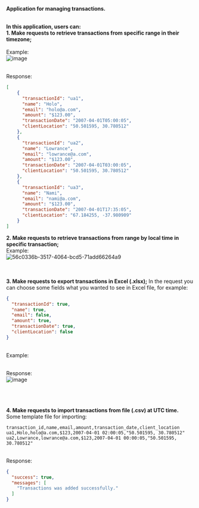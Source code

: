 **Application for managing transactions.**<br><br>

**In this application, users can:**<br>
**1. Make requests to retrieve transactions from specific range in their timezone;**<br>
<br>Example:<br>
![image](https://github.com/TheSemurai/TransactionsApplication/assets/58783774/54b1d5cc-59d6-49de-b24d-cab29f32863a)

<br>Response:<br>
```json
[
    {
      "transactionId": "ua1",
      "name": "Holo",
      "email": "holo@a.com",
      "amount": "$123.00",
      "transactionDate": "2007-04-01T05:00:05",
      "clientLocation": "50.501595, 30.780512"
    },
    {
      "transactionId": "ua2",
      "name": "Lowrance",
      "email": "lowrance@a.com",
      "amount": "$123.00",
      "transactionDate": "2007-04-01T03:00:05",
      "clientLocation": "50.501595, 30.780512"
    },
    {
      "transactionId": "ua3",
      "name": "Nami",
      "email": "nami@a.com",
      "amount": "$123.00",
      "transactionDate": "2007-04-01T17:35:05",
      "clientLocation": "67.184255, -37.980909"
    }
]
```


**2. Make requests to retrieve transactions from range by local time in specific transaction;**
<br>Example:<br> 
![56c0336b-3517-4064-bcd5-71add66264a9](https://github.com/TheSemurai/TransactionsApplication/assets/58783774/dc8c8be0-7a54-4915-aba3-1e82524f2fa0)
<br> <br> <br> 

**3. Make requests to export transactions in Excel (.xlsx);**
In the request you can choose some fields what you wanted to see in Excel file, for example:<br>

```json
{
  "transactionId": true,
  "name": true,
  "email": false,
  "amount": true,
  "transactionDate": true,
  "clientLocation": false
}
```

<br>Example:<br>

<br>Response:<br>
![image](https://github.com/TheSemurai/TransactionsApplication/assets/58783774/b6ce2c22-64c3-48fb-9225-e1e5d3d33cca)

<br> <br> <br> 
**4. Make requests to import transactions from file (.csv) at UTC time.**
Some template file for importing:<br>

```csv
transaction_id,name,email,amount,transaction_date,client_location
ua1,Holo,holo@a.com,$123,2007-04-01 02:00:05,"50.501595, 30.780512"
ua2,Lowrance,lowrance@a.com,$123,2007-04-01 00:00:05,"50.501595, 30.780512"
```

<br>Response:<br>

```json
{
  "success": true,
  "messages": [
    "Transactions was added successfully."
  ]
}
```
